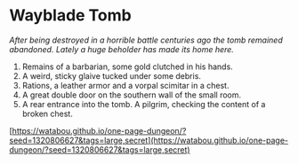# Wayblade Tomb

_After being destroyed in a horrible battle centuries ago the tomb remained abandoned. Lately a huge beholder has made its home here._

1. Remains of a barbarian, some gold clutched in his hands.
2. A weird, sticky glaive tucked under some debris.
3. Rations, a leather armor and a vorpal scimitar in a chest.
4. A great double door on the southern wall of the small room.
5. A rear entrance into the tomb. A pilgrim, checking the content of a broken chest.

[https://watabou.github.io/one-page-dungeon/?seed=1320806627&tags=large,secret](https://watabou.github.io/one-page-dungeon/?seed=1320806627&tags=large,secret)
